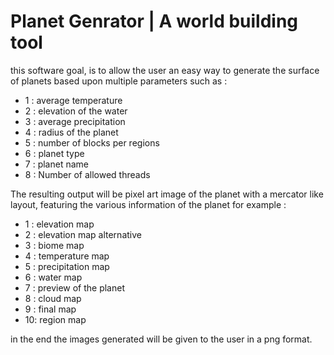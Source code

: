 # Planet Genrator | A world building tool

this software goal, is to allow the user an easy way to 
generate the surface of planets based upon multiple parameters
such as :
 - 1 : average temperature
 - 2 : elevation of the water
 - 3 : average precipitation
 - 4 : radius of the planet
 - 5 : number of blocks per regions
 - 6 : planet type
 - 7 : planet name
 - 8 : Number of allowed threads

The resulting output will be pixel art image of the planet
with a mercator like layout, featuring the various information 
of the planet for example :
 - 1 : elevation map
 - 2 : elevation map alternative
 - 3 : biome map
 - 4 : temperature map
 - 5 : precipitation map
 - 6 : water map
 - 7 : preview of the planet
 - 8 : cloud map
 - 9 : final map
 - 10: region map

in the end the images generated will be given to the user in
a png format.